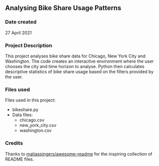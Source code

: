 ## Analysing Bike Share Usage Patterns

### Date created 
27 April 2021

### Project Description
This project analyses bike share data for Chicago, New York City and Washington. The code creates an interactive environment where the user chooses the city and time horizon to analyse. Python then calculates descriptive statistics of bike share usage based on the filters provided by the user. 

### Files used
Files used in this project:
- bikeshare.py
- Data files:
  * chicago.csv
  * new_york_city.csv
  * washington.csv
  
### Credits
 Thanks to [matiassingers/awesome-readme](https://github.com/matiassingers/awesome-readme) for the inspiring collection of README files. 

